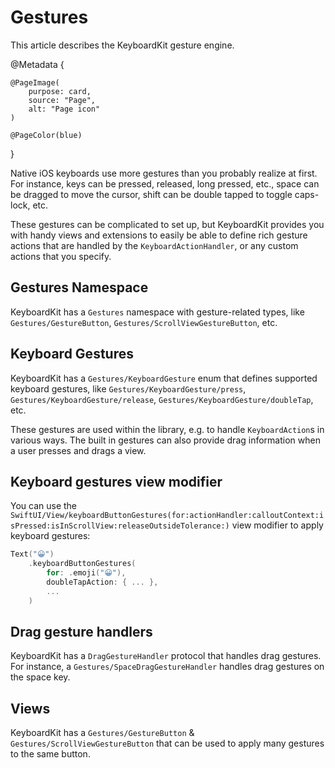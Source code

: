 # Gestures

This article describes the KeyboardKit gesture engine.

@Metadata {
    
    @PageImage(
        purpose: card,
        source: "Page",
        alt: "Page icon"
    )
    
    @PageColor(blue)
}

Native iOS keyboards use more gestures than you probably realize at first. For instance, keys can be pressed, released, long pressed, etc., space can be dragged to move the cursor, shift can be double tapped to toggle caps-lock, etc.

These gestures can be complicated to set up, but KeyboardKit provides you with handy views and extensions to easily be able to define rich gesture actions that are handled by the ``KeyboardActionHandler``, or any custom actions that you specify.



## Gestures Namespace

KeyboardKit has a ``Gestures`` namespace with gesture-related types, like ``Gestures/GestureButton``, ``Gestures/ScrollViewGestureButton``, etc.



## Keyboard Gestures

KeyboardKit has a ``Gestures/KeyboardGesture`` enum that defines supported keyboard gestures, like ``Gestures/KeyboardGesture/press``, ``Gestures/KeyboardGesture/release``, ``Gestures/KeyboardGesture/doubleTap``, etc.

These gestures are used within the library, e.g. to handle ``KeyboardAction``s in various ways. The built in gestures can also provide drag information when a user presses and drags a view.



## Keyboard gestures view modifier

You can use the ``SwiftUI/View/keyboardButtonGestures(for:actionHandler:calloutContext:isPressed:isInScrollView:releaseOutsideTolerance:)`` view modifier to apply keyboard gestures:

```swift
Text("😀")
    .keyboardButtonGestures(
        for: .emoji("😀"), 
        doubleTapAction: { ... },
        ...
    )
```



## Drag gesture handlers

KeyboardKit has a ``DragGestureHandler`` protocol that handles drag gestures. For instance, a ``Gestures/SpaceDragGestureHandler`` handles drag gestures on the space key.



## Views

KeyboardKit has a ``Gestures/GestureButton`` & ``Gestures/ScrollViewGestureButton`` that can be used to apply many gestures to the same button.
